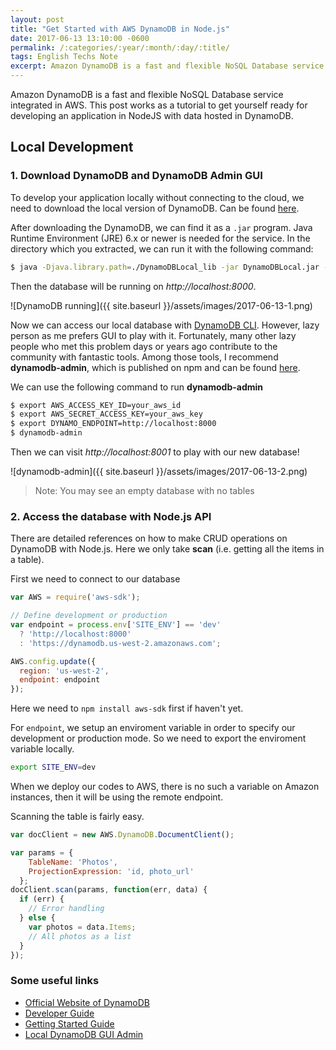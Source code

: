 ```yaml
---
layout: post
title: "Get Started with AWS DynamoDB in Node.js"
date: 2017-06-13 13:10:00 -0600
permalink: /:categories/:year/:month/:day/:title/
tags: English Techs Note
excerpt: Amazon DynamoDB is a fast and flexible NoSQL Database service integrated in AWS. This post works as a tutorial to get yourself ready for developing an application in NodeJS with data hosted in DynamoDB
---
```


Amazon DynamoDB is a fast and flexible NoSQL Database service integrated in AWS. This post works as a tutorial to get yourself ready for developing an application in NodeJS with data hosted in DynamoDB.

## Local Development

### 1. Download DynamoDB and DynamoDB Admin GUI

To develop your application locally without connecting to the cloud, we need to download the local version of DynamoDB. Can be found [here](http://docs.aws.amazon.com/amazondynamodb/latest/developerguide/DynamoDBLocal.html).

After downloading the DynamoDB, we can find it as a `.jar` program. Java Runtime Environment (JRE) 6.x or newer is needed for the service. In the directory which you extracted, we can run it with the following command:

```bash
$ java -Djava.library.path=./DynamoDBLocal_lib -jar DynamoDBLocal.jar -sharedDb
```

Then the database will be running on *http://localhost:8000*.

![DynamoDB running]({{ site.baseurl }}/assets/images/2017-06-13-1.png)

Now we can access our local database with [DynamoDB CLI](http://docs.aws.amazon.com/amazondynamodb/latest/developerguide/Tools.CLI.html). However, lazy person as me prefers GUI to play with it. Fortunately, many other lazy people who met this problem days or years ago contribute to the community with fantastic tools. Among those tools, I recommend **dynamodb-admin**, which is published on npm and can be found [here](https://github.com/aaronshaf/dynamodb-admin).

We can use the following command to run **dynamodb-admin**

```bash
$ export AWS_ACCESS_KEY_ID=your_aws_id
$ export AWS_SECRET_ACCESS_KEY=your_aws_key
$ export DYNAMO_ENDPOINT=http://localhost:8000
$ dynamodb-admin
```

Then we can visit *http://localhost:8001* to play with our new database!

![dynamodb-admin]({{ site.baseurl }}/assets/images/2017-06-13-2.png)

> Note: You may see an empty database with no tables

### 2. Access the database with Node.js API

There are detailed references on how to make CRUD operations on DynamoDB with Node.js. Here we only take **scan** (i.e. getting all the items in a table).

First we need to connect to our database

```javascript
var AWS = require('aws-sdk');

// Define development or production
var endpoint = process.env['SITE_ENV'] == 'dev'
  ? 'http://localhost:8000'
  : 'https://dynamodb.us-west-2.amazonaws.com';

AWS.config.update({
  region: 'us-west-2',
  endpoint: endpoint
});
```

Here we need to `npm install aws-sdk` first if haven't yet.

For `endpoint`, we setup an enviroment variable in order to specify our development or production mode. So we need to export the enviroment variable locally.

```bash
export SITE_ENV=dev
```

When we deploy our codes to AWS, there is no such a variable on Amazon instances, then it will be using the remote endpoint.

Scanning the table is fairly easy.

```javascript
var docClient = new AWS.DynamoDB.DocumentClient();

var params = {
    TableName: 'Photos',
    ProjectionExpression: 'id, photo_url'
  };
docClient.scan(params, function(err, data) {
  if (err) {
    // Error handling
  } else {
    var photos = data.Items;
    // All photos as a list
  }
});
```

### Some useful links

- [Official Website of DynamoDB](https://aws.amazon.com/dynamodb/)
- [Developer Guide](http://docs.aws.amazon.com/amazondynamodb/latest/developerguide/Introduction.html)
- [Getting Started Guide](http://docs.aws.amazon.com/amazondynamodb/latest/gettingstartedguide/Welcome.html)
- [Local DynamoDB GUI Admin](https://github.com/aaronshaf/dynamodb-admin)
